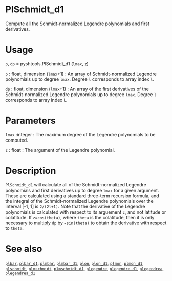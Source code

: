 # PlSchmidt_d1

Compute all the Schmidt-normalized Legendre polynomials and first derivatives.

# Usage

`p`, `dp` = pyshtools.PlSchmidt_d1 (`lmax`, `z`)

`p` : float, dimension (`lmax`+1)
:   An array of Schmidt-normalized Legendre polynomials up to degree `lmax`. Degree `l` corresponds to array index `l`.

`dp` : float, dimension (`lmax`+1)
:   An array of the first derivatives of the Schmidt-normalized Legendre polynomials up to degree `lmax`. Degree `l` corresponds to array index `l`.

# Parameters

`lmax` :integer
:   The maximum degree of the Legendre polynomials to be computed.

`z` : float
:   The argument of the Legendre polynomial.

# Description

`PlSchmidt_d1` will calculate all of the Schmidt-normalized Legendre polynomials and first derivatives up to degree `lmax` for a given argument. These are calculated using a standard three-term recursion formula, and the integral of the Schmidt-normalized Legendre polynomials over the interval [-1, 1] is `2/(2l+1)`. Note that the derivative of the Legendre polynomials is calculated with respect to its arguement `z`, and not latitude or colatitude. If `z=cos(theta)`, where `theta` is the colatitude, then it is only necessary to multiply `dp` by `-sin(theta)` to obtain the derivative with respect to `theta`.

# See also

[`plbar`](pyplbar.html), [`plbar_d1`](pyplbar_d1.html), [`plmbar`](pyplmbar.html), [`plmbar_d1`](pyplmbar_d1.html), [`plon`](pyplon.html), [`plon_d1`](pyplon_d1.html), [`plmon`](pyplmon.html), [`plmon_d1`](pyplmon_d1.html), [`plschmidt`](pyplschmidt.html), [`plmschmidt`](pyplmschmidt.html), [`plmschmidt_d1`](pyplmschmidt_d1.html), [`plegendre`](pyplegendre.html), [`plegendre_d1`](pyplegendre_d1.html), [`plegendrea`](pyplegendrea.html), [`plegendrea_d1`](pyplegendrea_d1.html)
